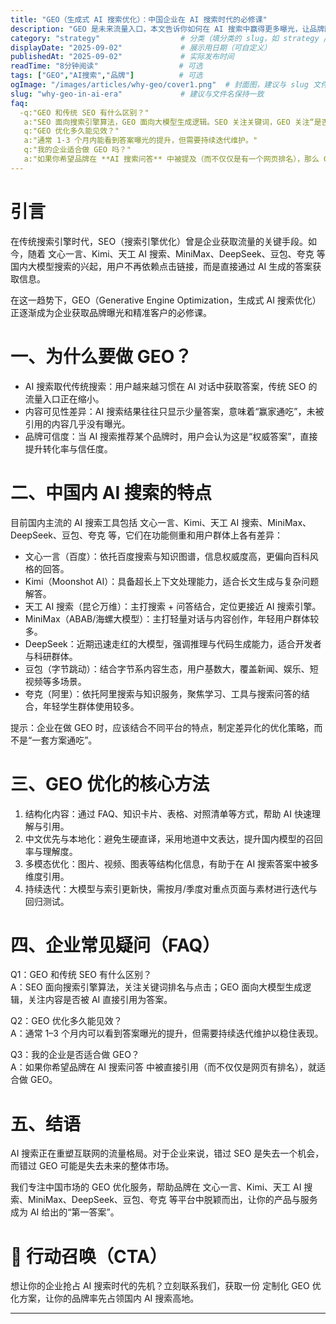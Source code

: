 ```yaml
---
title: "GEO（生成式 AI 搜索优化）：中国企业在 AI 搜索时代的必修课"
description: "GEO 是未来流量入口，本文告诉你如何在 AI 搜索中赢得更多曝光，让品牌脱颖而出，获取先发优势。"
category: "strategy"                  # 分类（填分类的 slug，如 strategy / case / guide）
displayDate: "2025-09-02"             # 展示用日期（可自定义）
publishedAt: "2025-09-02"             # 实际发布时间
readTime: "8分钟阅读"                  # 可选
tags: ["GEO","AI搜索","品牌"]          # 可选
ogImage: "/images/articles/why-geo/cover1.png"  # 封面图，建议与 slug 文件夹一致
slug: "why-geo-in-ai-era"             # 建议与文件名保持一致
faq:
  -q:"GEO 和传统 SEO 有什么区别？"
   a:"SEO 面向搜索引擎算法，GEO 面向大模型生成逻辑。SEO 关注关键词，GEO 关注“是否能被引用”。"
   q:"GEO 优化多久能见效？"
   a:"通常 1-3 个月内能看到答案曝光的提升，但需要持续迭代维护。"
   q:"我的企业适合做 GEO 吗？"
   a:"如果你希望品牌在 **AI 搜索问答** 中被提及（而不仅仅是有一个网页排名），那么 GEO 就是必须的。"
---
```

# 引言
在传统搜索引擎时代，SEO（搜索引擎优化）曾是企业获取流量的关键手段。如今，随着 文心一言、Kimi、天工 AI 搜索、MiniMax、DeepSeek、豆包、夸克 等国内大模型搜索的兴起，用户不再依赖点击链接，而是直接通过 AI 生成的答案获取信息。

在这一趋势下，GEO（Generative Engine Optimization，生成式 AI 搜索优化） 正逐渐成为企业获取品牌曝光和精准客户的必修课。

# 一、为什么要做 GEO？
- AI 搜索取代传统搜索：用户越来越习惯在 AI 对话中获取答案，传统 SEO 的流量入口正在缩小。
- 内容可见性差异：AI 搜索结果往往只显示少量答案，意味着“赢家通吃”，未被引用的内容几乎没有曝光。
- 品牌可信度：当 AI 搜索推荐某个品牌时，用户会认为这是“权威答案”，直接提升转化率与信任度。

# 二、中国内 AI 搜索的特点
目前国内主流的 AI 搜索工具包括 文心一言、Kimi、天工 AI 搜索、MiniMax、DeepSeek、豆包、夸克 等，它们在功能侧重和用户群体上各有差异：

- 文心一言（百度）：依托百度搜索与知识图谱，信息权威度高，更偏向百科风格的回答。
- Kimi（Moonshot AI）：具备超长上下文处理能力，适合长文生成与复杂问题解答。
- 天工 AI 搜索（昆仑万维）：主打搜索 + 问答结合，定位更接近 AI 搜索引擎。
- MiniMax（ABAB/海螺大模型）：主打轻量对话与内容创作，年轻用户群体较多。
- DeepSeek：近期迅速走红的大模型，强调推理与代码生成能力，适合开发者与科研群体。
- 豆包（字节跳动）：结合字节系内容生态，用户基数大，覆盖新闻、娱乐、短视频等多场景。
- 夸克（阿里）：依托阿里搜索与知识服务，聚焦学习、工具与搜索问答的结合，年轻学生群体使用较多。

提示：企业在做 GEO 时，应该结合不同平台的特点，制定差异化的优化策略，而不是“一套方案通吃”。

# 三、GEO 优化的核心方法
1. 结构化内容：通过 FAQ、知识卡片、表格、对照清单等方式，帮助 AI 快速理解与引用。
2. 中文优先与本地化：避免生硬直译，采用地道中文表达，提升国内模型的召回率与理解度。
3. 多模态优化：图片、视频、图表等结构化信息，有助于在 AI 搜索答案中被多维度引用。
4. 持续迭代：大模型与索引更新快，需按月/季度对重点页面与素材进行迭代与回归测试。

# 四、企业常见疑问（FAQ）
Q1：GEO 和传统 SEO 有什么区别？  
A：SEO 面向搜索引擎算法，关注关键词排名与点击；GEO 面向大模型生成逻辑，关注内容是否被 AI 直接引用为答案。

Q2：GEO 优化多久能见效？  
A：通常 1–3 个月内可以看到答案曝光的提升，但需要持续迭代维护以稳住表现。

Q3：我的企业是否适合做 GEO？  
A：如果你希望品牌在 AI 搜索问答 中被直接引用（而不仅仅是网页有排名），就适合做 GEO。

# 五、结语
AI 搜索正在重塑互联网的流量格局。对于企业来说，错过 SEO 是失去一个机会，而错过 GEO 可能是失去未来的整体市场。

我们专注中国市场的 GEO 优化服务，帮助品牌在 文心一言、Kimi、天工 AI 搜索、MiniMax、DeepSeek、豆包、夸克 等平台中脱颖而出，让你的产品与服务成为 AI 给出的“第一答案”。

# 📌 行动召唤（CTA）
想让你的企业抢占 AI 搜索时代的先机？立刻联系我们，获取一份 定制化 GEO 优化方案，让你的品牌率先占领国内 AI 搜索高地。

---


